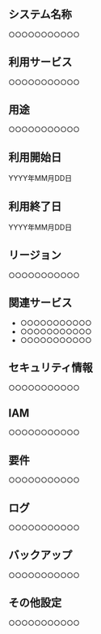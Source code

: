 ## システム名称

○○○○○○○○○○○

## 利用サービス

○○○○○○○○○○○

## 用途

○○○○○○○○○○○

## 利用開始日

YYYY年MM月DD日

## 利用終了日

YYYY年MM月DD日

## リージョン

○○○○○○○○○○○

## 関連サービス

- ○○○○○○○○○○○
- ○○○○○○○○○○○
- ○○○○○○○○○○○

## セキュリティ情報

○○○○○○○○○○○

## IAM

○○○○○○○○○○○

## 要件

○○○○○○○○○○○

## ログ

○○○○○○○○○○○

## バックアップ

○○○○○○○○○○○

## その他設定

○○○○○○○○○○○